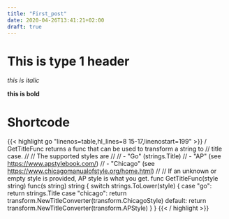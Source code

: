```yaml
---
title: "First_post"
date: 2020-04-26T13:41:21+02:00
draft: true
---
```


# This is type 1 header

*this is italic*  

**this is bold**

# Shortcode

{{< highlight go "linenos=table,hl_lines=8 15-17,linenostart=199" >}}
/ GetTitleFunc returns a func that can be used to transform a string to
// title case.
//
// The supported styles are
//
// - "Go" (strings.Title)
// - "AP" (see https://www.apstylebook.com/)
// - "Chicago" (see https://www.chicagomanualofstyle.org/home.html)
//
// If an unknown or empty style is provided, AP style is what you get.
func GetTitleFunc(style string) func(s string) string {
  switch strings.ToLower(style) {
  case "go":
    return strings.Title
  case "chicago":
    return transform.NewTitleConverter(transform.ChicagoStyle)
  default:
    return transform.NewTitleConverter(transform.APStyle)
  }
}
{{< / highlight >}}

